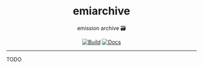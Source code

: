 <h1 align="center">emiarchive</h1>

<div align="center">

emission archive 🗃️

[![Build](https://github.com/radio-aktywne/emiarchive/actions/workflows/build.yaml/badge.svg)](https://github.com/radio-aktywne/emiarchive/actions/workflows/build.yaml)
[![Docs](https://github.com/radio-aktywne/emiarchive/actions/workflows/docs.yaml/badge.svg)](https://github.com/radio-aktywne/emiarchive/actions/workflows/docs.yaml)

</div>

---

TODO

